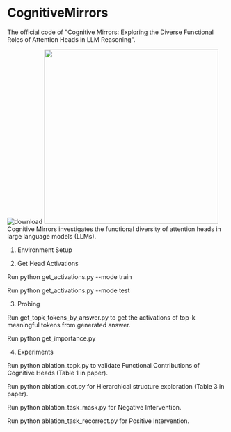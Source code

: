 # CognitiveMirrors
The official code of "Cognitive Mirrors: Exploring the Diverse Functional Roles of Attention Heads in LLM Reasoning".

![download](https://github.com/user-attachments/assets/3d45c7a8-c60f-4e17-9f23-882e008650ab)
<img src="https://github.com/user-attachments/assets/3d45c7a8-c60f-4e17-9f23-882e008650ab" width="400">
Cognitive Mirrors investigates the functional diversity of attention heads in large language models (LLMs).

1. Environment Setup

2. Get Head Activations

Run python get_activations.py --mode train 

Run python get_activations.py --mode test

3. Probing

Run get_topk_tokens_by_answer.py to get the activations of top-k meaningful tokens from generated answer.

Run python get_importance.py

4. Experiments

Run python ablation_topk.py to validate Functional Contributions of Cognitive Heads (Table 1 in paper).

Run python ablation_cot.py for Hierarchical structure exploration (Table 3 in paper).

Run python ablation_task_mask.py for Negative Intervention.

Run python ablation_task_recorrect.py for Positive Intervention.

